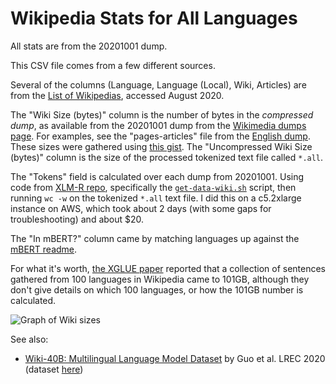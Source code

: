 # Wikipedia Stats for All Languages

All stats are from the 20201001 dump.


This CSV file comes from a few different sources.

Several of the columns (Language, Language (Local), Wiki, Articles) are from the [List of Wikipedias](https://meta.wikimedia.org/wiki/List_of_Wikipedias), accessed August 2020.

The "Wiki Size (bytes)" column is the number of bytes in the *compressed dump*, as available from the 20201001 dump from the [Wikimedia dumps page](https://dumps.wikimedia.org/). For examples, see the "pages-articles" file from the [English dump](https://dumps.wikimedia.org/enwiki/20201001/). These sizes were gathered using [this gist](https://gist.github.com/mayhewsw/c45007bdeb5d3f1391a7e03b2ac23d0d). The "Uncompressed Wiki Size (bytes)" column is the size of the processed tokenized text file called `*.all`.

The "Tokens" field is calculated over each dump from 20201001. Using code from [XLM-R repo](https://github.com/facebookresearch/XLM), specifically the [`get-data-wiki.sh`](https://github.com/facebookresearch/XLM/blob/master/get-data-wiki.sh) script, then running `wc -w` on the tokenized `*.all` text file. I did this on a c5.2xlarge instance on AWS, which took about 2 days (with some gaps for troubleshooting) and about $20.

The "In mBERT?" column came by matching languages up against the [mBERT readme](https://github.com/google-research/bert/blob/master/multilingual.md).

For what it's worth, [the XGLUE paper](https://arxiv.org/pdf/2004.01401.pdf) reported that a collection of sentences gathered from 100 languages in Wikipedia came to 101GB, although they don't give details on which 100 languages, or how the 101GB number is calculated. 

![Graph of Wiki sizes](wiki.png)

See also:
* [Wiki-40B: Multilingual Language Model Dataset](https://www.aclweb.org/anthology/2020.lrec-1.297/) by Guo et al. LREC 2020 (dataset [here](https://www.tensorflow.org/datasets/catalog/wiki40b))
